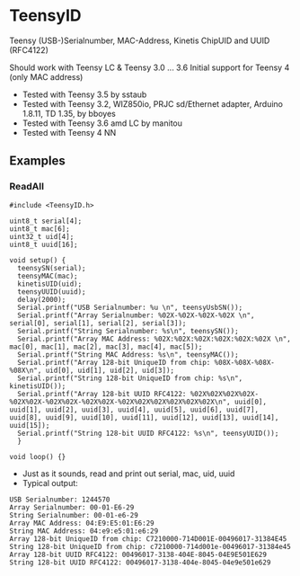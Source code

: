 # TeensyID
Teensy (USB-)Serialnumber, MAC-Address, Kinetis ChipUID and UUID (RFC4122)

Should work with Teensy LC & Teensy 3.0 ... 3.6
Initial support for Teensy 4 (only MAC address)

- Tested with Teensy 3.5 by sstaub
- Tested with Teensy 3.2, WIZ850io, PRJC sd/Ethernet adapter, Arduino 1.8.11, TD 1.35, by bboyes
- Tested with Teensy 3.6 amd LC by manitou
- Tested with Teensy 4 NN

## Examples
### ReadAll

```
#include <TeensyID.h>

uint8_t serial[4];
uint8_t mac[6];
uint32_t uid[4];
uint8_t uuid[16];

void setup() {
  teensySN(serial);
  teensyMAC(mac);
  kinetisUID(uid);
  teensyUUID(uuid);
  delay(2000);
  Serial.printf("USB Serialnumber: %u \n", teensyUsbSN());
  Serial.printf("Array Serialnumber: %02X-%02X-%02X-%02X \n", serial[0], serial[1], serial[2], serial[3]);
  Serial.printf("String Serialnumber: %s\n", teensySN());
  Serial.printf("Array MAC Address: %02X:%02X:%02X:%02X:%02X:%02X \n", mac[0], mac[1], mac[2], mac[3], mac[4], mac[5]);
  Serial.printf("String MAC Address: %s\n", teensyMAC());
  Serial.printf("Array 128-bit UniqueID from chip: %08X-%08X-%08X-%08X\n", uid[0], uid[1], uid[2], uid[3]);
  Serial.printf("String 128-bit UniqueID from chip: %s\n", kinetisUID());
  Serial.printf("Array 128-bit UUID RFC4122: %02X%02X%02X%02X-%02X%02X-%02X%02X-%02X%02X-%02X%02X%02X%02X%02X%02X\n", uuid[0], uuid[1], uuid[2], uuid[3], uuid[4], uuid[5], uuid[6], uuid[7], uuid[8], uuid[9], uuid[10], uuid[11], uuid[12], uuid[13], uuid[14], uuid[15]);
  Serial.printf("String 128-bit UUID RFC4122: %s\n", teensyUUID());
  }

void loop() {}
```

- Just as it sounds, read and print out serial, mac, uid, uuid 
- Typical output:
```
USB Serialnumber: 1244570 
Array Serialnumber: 00-01-E6-29 
String Serialnumber: 00-01-e6-29
Array MAC Address: 04:E9:E5:01:E6:29 
String MAC Address: 04:e9:e5:01:e6:29
Array 128-bit UniqueID from chip: C7210000-714D001E-00496017-31384E45
String 128-bit UniqueID from chip: c7210000-714d001e-00496017-31384e45
Array 128-bit UUID RFC4122: 00496017-3138-404E-8045-04E9E501E629
String 128-bit UUID RFC4122: 00496017-3138-404e-8045-04e9e501e629
```

